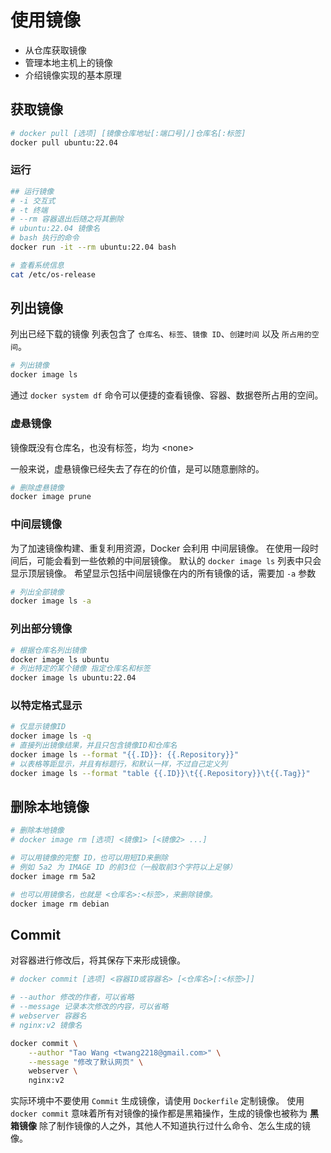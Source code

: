 # 使用镜像

- 从仓库获取镜像
- 管理本地主机上的镜像
- 介绍镜像实现的基本原理

## 获取镜像

```bash
# docker pull [选项] [镜像仓库地址[:端口号]/]仓库名[:标签]
docker pull ubuntu:22.04
```

### 运行

```bash
## 运行镜像
# -i 交互式
# -t 终端
# --rm 容器退出后随之将其删除
# ubuntu:22.04 镜像名
# bash 执行的命令
docker run -it --rm ubuntu:22.04 bash

# 查看系统信息
cat /etc/os-release
```

## 列出镜像

列出已经下载的镜像
列表包含了 `仓库名`、`标签`、`镜像 ID`、`创建时间` 以及 `所占用的空间`。

```bash
# 列出镜像
docker image ls
```

通过 `docker system df` 命令可以便捷的查看镜像、容器、数据卷所占用的空间。

### 虚悬镜像

镜像既没有仓库名，也没有标签，均为 \<none\>

一般来说，虚悬镜像已经失去了存在的价值，是可以随意删除的。

```bash
# 删除虚悬镜像
docker image prune
```

### 中间层镜像

为了加速镜像构建、重复利用资源，Docker 会利用 中间层镜像。
在使用一段时间后，可能会看到一些依赖的中间层镜像。
默认的 `docker image ls` 列表中只会显示顶层镜像。
希望显示包括中间层镜像在内的所有镜像的话，需要加 `-a` 参数

```bash
# 列出全部镜像
docker image ls -a
```

### 列出部分镜像

```bash
# 根据仓库名列出镜像
docker image ls ubuntu
# 列出特定的某个镜像 指定仓库名和标签
docker image ls ubuntu:22.04
```

### 以特定格式显示

```bash
# 仅显示镜像ID
docker image ls -q
# 直接列出镜像结果，并且只包含镜像ID和仓库名
docker image ls --format "{{.ID}}: {{.Repository}}"
# 以表格等距显示，并且有标题行，和默认一样，不过自己定义列
docker image ls --format "table {{.ID}}\t{{.Repository}}\t{{.Tag}}"
```

## 删除本地镜像

```bash
# 删除本地镜像
# docker image rm [选项] <镜像1> [<镜像2> ...]

# 可以用镜像的完整 ID，也可以用短ID来删除
# 例如 5a2 为 IMAGE ID 的前3位（一般取前3个字符以上足够）
docker image rm 5a2

# 也可以用镜像名，也就是 <仓库名>:<标签>，来删除镜像。
docker image rm debian
```

## Commit

对容器进行修改后，将其保存下来形成镜像。

```bash
# docker commit [选项] <容器ID或容器名> [<仓库名>[:<标签>]]

# --author 修改的作者，可以省略
# --message 记录本次修改的内容，可以省略
# webserver 容器名
# nginx:v2 镜像名

docker commit \
    --author "Tao Wang <twang2218@gmail.com>" \
    --message "修改了默认网页" \
    webserver \
    nginx:v2
```

实际环境中不要使用 `Commit` 生成镜像，请使用 `Dockerfile` 定制镜像。
使用 `docker commit` 意味着所有对镜像的操作都是黑箱操作，生成的镜像也被称为 **黑箱镜像**
除了制作镜像的人之外，其他人不知道执行过什么命令、怎么生成的镜像。

